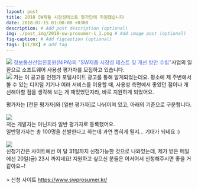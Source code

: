 ```yaml
---
layout: post
title: 2018 SW제품 시장성테스트 평가단에 지원했습니다
date: 2018-07-15 01:00:00 +0300
description: # Add post description (optional)
img: ./post_img/2018-sw-prosumer-1_1.png # Add image post (optional)
fig-caption: # Add figcaption (optional)
tags: [UI/UX] # add tag
---
```


<img src="{{site.baseurl}}/assets/post_img/2018-sw-prosumer-1_1.png">  
<span style="color:RoyalBlue">정보통신산업진흥원(NIPA)의 "SW제품 시장성 테스트 및 개선 방안 수립"</span>사업의 일환으로 소프트웨어 사용성 평가자를 모집하고 있습니다.  
<br />
<img src="{{site.baseurl}}/assets/post_img/2018-sw-prosumer-1_3.png">  
저는 이 공고를 언젠가 포털사이트 광고를 통해 알게되었는데요.  
평소에 제 주변에서 볼 수 있는 디지털 기기나 여러 서비스를 이용할 때, 사용성 측면에서 좋았던 점이나 개선해야할 점을 생각해 보는 게 재밌었던지라, 바로 지원하게 되었어요.

평가자는 [전문 평가자]와 [일반 평가자]로 나뉘어져 있고, 아래의 기준으로 구분합니다.  
<br />
<img src="{{site.baseurl}}/assets/post_img/2018-sw-prosumer-1_4.png">  
저는 개발자는 아닌지라 일반 평가자로 등록했어요.  
일반평가자는 총 100명을 선발한다고 하는데 과연 뽑히게 될지... 기대가 되네요 :)  
<br />
<img src="{{site.baseurl}}/assets/post_img/2018-sw-prosumer-1_5.png">  
신청기간은 사이트에선 이 달 31일까지 신청가능한 것으로 나와있는데, 제가 받은 메일에선 20일(금) 23시 까지네요!
지원하고 싶으신 분들은 어서어서 신청해주시면 좋을 거 같아요~!  
<br />
&#62; 신청 사이트 <https://www.swprosumer.kr/>